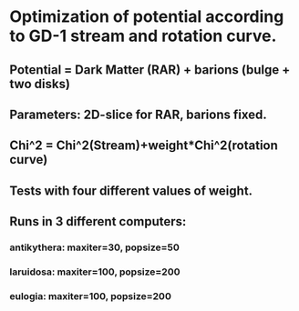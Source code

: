 # Optimization of potential according to GD-1 stream and rotation curve.

## Potential = Dark Matter (RAR) + barions (bulge + two disks)
## Parameters: 2D-slice for RAR, barions fixed.
## Chi^2 = Chi^2(Stream)+weight*Chi^2(rotation curve)
## Tests with four different values of weight.

## Runs in 3 different computers:

### antikythera: maxiter=30, popsize=50
### laruidosa:   maxiter=100, popsize=200
### eulogia:     maxiter=100, popsize=200




